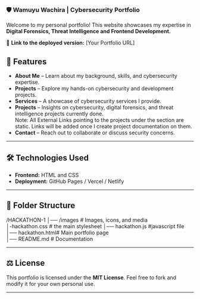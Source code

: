 
### 🛡️ Wamuyu Wachira | Cybersecurity Portfolio  

Welcome to my personal portfolio! This website showcases my expertise in **Digital Forensics, Threat Intelligence and Frontend Development.**  

🚀 **Link to the deployed version:** 
[Your Portfolio URL]  


## 📌 Features  

- **About Me** – Learn about my background, skills, and cybersecurity expertise.  
- **Projects** – Explore my hands-on cybersecurity and development projects.  
- **Services** – A showcase of cybersecurity services I provide.  
- **Projects** – Insights on cybersecurity, digital forensics, and threat intelligence projects currently done.  
Note: All External Links pointing to the projects under the section are static. Links will be added once I create project documentation on them.
- **Contact** – Reach out to collaborate or discuss security concerns.  

---

## 🛠️ Technologies Used  

- **Frontend:** HTML and CSS 
- **Deployment:** GitHub Pages / Vercel / Netlify  

---

## 📂 Folder Structure  


/HACKATHON-1
│── /images       # Images, icons, and media  
│-hackathon.css   # the main stylesheet
│── hackathon.js  #javascript file
│── hackathon.html# Main portfolio page  
│── README.md     # Documentation  


---

## ⚖️ License  

This portfolio is licensed under the **MIT License**. Feel free to fork and modify it for your own personal use.  

---
